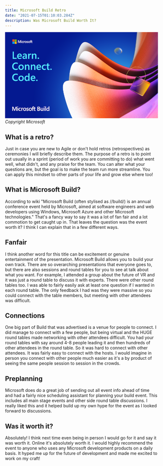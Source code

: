 ```yaml
---
title: Microsoft Build Retro
date: "2021-07-15T01:10:03.284Z"
description: Was Microsoft Build Worth It?
---
```


![Microsoft Build](./MSBuild.png)
*Copyright Microsoft*

## What is a retro?
Just in case you are new to Agile or don't hold retros (retrospectives) as ceremonies I will briefly describe them. The purpose of a retro is to point out usually in a sprint (period of work you are committing to do) what went well, what didn't, and any praise for the team. You can alter what your questions are, but the goal is to make the team run more streamline. You can apply this mindset to other parts of your life and grow else where too!

## What is Microsoft Build?
According to wiki "Microsoft Build (often stylised as //build/) is an annual conference event held by Microsoft, aimed at software engineers and web developers using Windows, Microsoft Azure and other Microsoft technologies." That's a fancy way to say it was a lot of fan fair and a lot commotion to get caught up in. That leaves the question was the event worth it? I think I can explain that in a few different ways.

## Fanfair
I think another word for this title can be excitement or genuine entertainment of the presentation. Microsoft Build allows you to build your own track. There are so overarching presentations that everyone goes to, but there are also sessions and round tables for you to see at talk about what you want. For example, I attended a group about the future of VR and it was just a round table to discuss it with experts. There were other round tables too. I was able to fairly easily ask at least one question if I wanted in each round table. The only feedback I had was they were massive so you could connect with the table members, but meeting with other attendees was difficult.

## Connections
One big part of Build that was advertised is a venue for people to connect. I did manage to connect with a few people, but being virtual and the HUGE round tables made networking with other attendees difficult. You had your round tables with say around 4-8 people leading it and then hundreds of other attendees in the round table. So it was hard to connect with other attendees. It was fairly easy to connect with the hosts. I would imagine in person you connect with other people much easier as it's a by product of seeing the same people session to session in the crowds. 

## Preplanning
Microsoft does do a great job of sending out all event info ahead of time and had a fairly nice scheduling assistant for planning your build event. This includes all main stage events and other side round table discussions. I really liked this and it helped build up my own hype for the event as I looked forward to discussions. 

## Was it worth it?
Absolutely! I think next time even being in person I would go for it and say it was worth it. Online it's absolutely worth it. I would highly recommend the event to anyone who uses any Microsoft development products on a daily basis. It hyped me up for the future of development and made me excited to work on my craft! 
